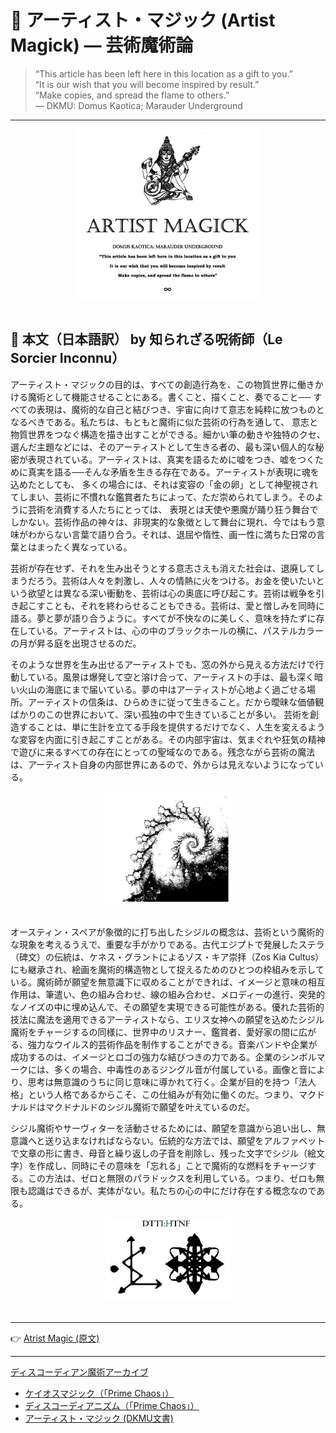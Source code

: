 # 🎨 アーティスト・マジック (Artist Magick) — 芸術魔術論

> “This article has been left here in this location as a gift to you.”  
> “It is our wish that you will become inspired by result.”  
> “Make copies, and spread the flame to others.”  
> — DKMU: Domus Kaotica; Marauder Underground

---

<div align="center">
<img src="atrist_magic2.png" width="300">
</div>
<br>

## 📜 本文（日本語訳） by 知られざる呪術師（Le Sorcier Inconnu）

アーティスト・マジックの目的は、すべての創造行為を、この物質世界に働きかける魔術として機能させることにある。書くこと、描くこと、奏でること──
すべての表現は、魔術的な自己と結びつき、宇宙に向けて意志を純粋に放つものとなるべきである。私たちは、もともと魔術に似た芸術の行為を通して、
意志と物質世界をつなぐ構造を描き出すことができる。細かい筆の動きや独特のクセ、選んだ主題などには、そのアーティストとして生きる者の、最も深い個人的な秘密が表現されている。アーティストは、真実を語るために嘘をつき、嘘をつくために真実を語る──そんな矛盾を生きる存在である。アーティストが表現に魂を込めたとしても、
多くの場合には、それは変容の「金の卵」として神聖視されてしまい、芸術に不慣れな鑑賞者たちによって、ただ崇められてしまう。そのように芸術を消費する人たちにとっては、
表現とは天使や悪魔が踊り狂う舞台でしかない。芸術作品の神々は、非現実的な象徴として舞台に現れ、今ではもう意味がわからない言葉で語り合う。それは、退屈や惰性、画一性に満ちた日常の言葉とはまったく異なっている。

芸術が存在せず、それを生み出そうとする意志さえも消えた社会は、退廃してしまうだろう。芸術は人々を刺激し、人々の情熱に火をつける。お金を使いたいという欲望とは異なる深い衝動を、芸術は心の奥底に呼び起こす。芸術は戦争を引き起こすことも、それを終わらせることもできる。芸術は、愛と憎しみを同時に語る。夢と夢が語り合うように。すべてが不快なのに美しく、意味を持たずに存在している。アーティストは、心の中のブラックホールの横に、パステルカラーの月が昇る庭を出現させるのだ。

そのような世界を生み出せるアーティストでも、窓の外から見える方法だけで行動している。風景は爆発して空と溶け合って、アーティストの手は、最も深く暗い火山の海底にまで届いている。夢の中はアーティストが心地よく過ごせる場所。アーティストの信条は、ひらめきに従って生きること。だから曖昧な価値観ばかりのこの世界において、深い孤独の中で生きていることが多い。 芸術を創造することは、単に生計を立てる手段を提供するだけでなく、人生を変えるような変容を内面に引き起こすことがある。その内部宇宙は、気まぐれや狂気の精神で遊びに来るすべての存在にとっての聖域なのである。残念ながら芸術の魔法は、アーティスト自身の内部世界にあるので、外からは見えないようになっている。

<div align="center">
<img src="atrist-magic-chaos.png" width="200">
</div>
<br>

オースティン・スペアが象徴的に打ち出したシジルの概念は、芸術という魔術的な現象を考えるうえで、重要な手がかりである。古代エジプトで発展したステラ（碑文）の伝統は、ケネス・グラントによるゾス・キア崇拝（Zos Kia Cultus）にも継承され、絵画を魔術的構造物として捉えるためのひとつの枠組みを示している。魔術師が願望を無意識下に収めることができれば、イメージと意味の相互作用は、筆遣い、色の組み合わせ、線の組み合わせ、メロディーの進行、突発的なノイズの中に埋め込んで、その願望を実現できる可能性がある。優れた芸術的技法に魔法を適用できるアーティストなら、エリス女神への願望を込めたシジル魔術をチャージするの同様に、世界中のリスナー、鑑賞者、愛好家の間に広がる、強力なウイルス的芸術作品を制作することができる。音楽バンドや企業が成功するのは、イメージとロゴの強力な結びつきの力である。企業のシンボルマークには、多くの場合、中毒性のあるジングル音が付属している。画像と音により、思考は無意識のうちに同じ意味に導かれて行く。企業が目的を持つ「法人格」という人格であるからこそ、この仕組みが有効に働くのだ。つまり、マクドナルドはマクドナルドのシジル魔術で願望を叶えているのだ。

シジル魔術やサーヴィターを活動させるためには、願望を意識から追い出し、無意識へと送り込まなければならない。伝統的な方法では、願望をアルファベットで文章の形に書き、母音と繰り返しの子音を削除し、残った文字でシジル（絵文字）を作成し、同時にその意味を「忘れる」ことで魔術的な燃料をチャージする。この方法は、ゼロと無限のパラドックスを利用している。つまり、ゼロも無限も認識はできるが、実体がない。私たちの心の中にだけ存在する概念なのである。

<div align="center">
<img src="dtti-htnf.png" width="200">
</div>
<br>

---

👉 [Atrist Magic (原文)](https://github.com/ravensgate-tux/Discordianism_ksc/blob/main/artist_magic.pdf)

---

[ディスコーディアン魔術アーカイブ](https://github.com/ravensgate-tux/Discordianism_ksc/blob/main/README.md)

- [ケイオスマジック（「Prime Chaos」）](https://github.com/ravensgate-tux/sorcier_catalogue/blob/main/README.md#PHH00)  
- [ディスコーディアニズム（「Prime Chaos」）](https://github.com/ravensgate-tux/sorcier_catalogue/blob/main/README.md#PHH01)  
- [アーティスト・マジック (DKMU文書)](artist_magic.md)
